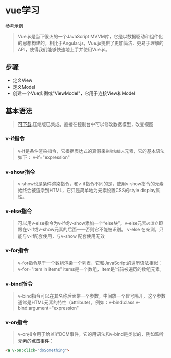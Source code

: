 # vue学习
  [参考示例](http://www.cnblogs.com/rik28/p/6024425.html)
  
> Vue.js是当下很火的一个JavaScript MVVM库，它是以数据驱动和组件化的思想构建的。相比于Angular.js，Vue.js提供了更加简洁、更易于理解的API，使得我们能够快速地上手并使用Vue.js。

## 步骤
- 定义View
- 定义Model
- 创建一个Vue实例或"ViewModel"，它用于连接View和Model

## 基本语法
> [可下载](https://github.com/vuejs/vue-devtools),压缩版已集成，直接在控制台中可以修改数据模型，改变视图

### v-if指令
> v-if是条件渲染指令，它根据表达式的真假来`删除和插入`元素，它的基本语法如下：
> v-if="expression"

### v-show指令
> v-show也是条件渲染指令，和v-if指令不同的是，使用v-show指令的元素始终会被渲染到HTML，它只是简单地为元素设置CSS的style display属性。

### v-else指令
> 可以用v-else指令为v-if或v-show添加一个“else块”。v-else元素`必须`立即跟在v-if或v-show元素的后面——否则它不能被识别。
> v-else 在亲测，只能与v-if配套使用，与v-show 配套使用无效

### v-for指令
> v-for指令基于一个数组渲染一个列表，它和JavaScript的遍历语法相似：
> v-for="item in items" 
> items是一个数组，item是当前被遍历的数组元素。 

### v-bind指令
> v-bind指令可以在其名称后面带一个参数，中间放一个冒号隔开，这个参数通常是HTML元素的特性（attribute），例如：v-bind:class
> v-bind:argument="expression"

### v-on指令
> v-on指令用于给监听DOM事件，它的用语法和v-bind是类似的，例如监听<a>元素的点击事件：
```html
<a v-on:click="doSomething">
```

